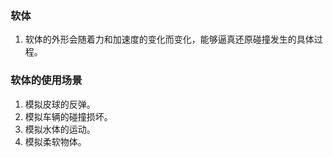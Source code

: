 ### 软体

1. 软体的外形会随着力和加速度的变化而变化，能够逼真还原碰撞发生的具体过程。


### 软体的使用场景

1. 模拟皮球的反弹。
2. 模拟车辆的碰撞损坏。
3. 模拟水体的运动。
4. 模拟柔软物体。
